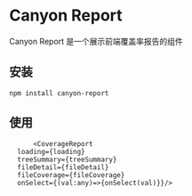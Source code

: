 # Canyon Report

Canyon Report 是一个展示前端覆盖率报告的组件

## 安装

```shell
npm install canyon-report
```

## 使用

```tsx
      <CoverageReport
  loading={loading}
  treeSummary={treeSummary}
  fileDetail={fileDetail}
  fileCoverage={fileCoverage}
  onSelect={(val:any)=>{onSelect(val)}}/>
```
